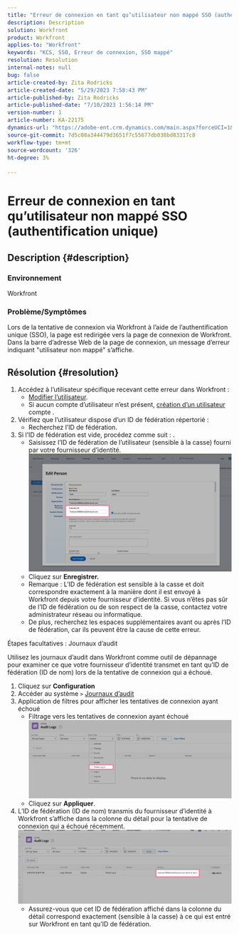```yaml
---
title: "Erreur de connexion en tant qu’utilisateur non mappé SSO (authentification unique)"
description: Description
solution: Workfront
product: Workfront
applies-to: "Workfront"
keywords: "KCS, SSO, Erreur de connexion, SSO mappé"
resolution: Resolution
internal-notes: null
bug: false
article-created-by: Zita Rodricks
article-created-date: "5/29/2023 7:58:43 PM"
article-published-by: Zita Rodricks
article-published-date: "7/10/2023 1:56:14 PM"
version-number: 1
article-number: KA-22175
dynamics-url: "https://adobe-ent.crm.dynamics.com/main.aspx?forceUCI=1&pagetype=entityrecord&etn=knowledgearticle&id=12f30130-5bfe-ed11-8f6e-6045bd006704"
source-git-commit: 7d5c08a344479d3651f7c55677db038bd83317c8
workflow-type: tm+mt
source-wordcount: '326'
ht-degree: 3%

---
```


# Erreur de connexion en tant qu’utilisateur non mappé SSO (authentification unique)

## Description {#description}


### Environnement

Workfront

### Problème/Symptômes

Lors de la tentative de connexion via Workfront à l’aide de l’authentification unique (SSO), la page est redirigée vers la page de connexion de Workfront. Dans la barre d’adresse Web de la page de connexion, un message d’erreur indiquant &quot;utilisateur non mappé&quot; s’affiche.


## Résolution {#resolution}


1. Accédez à l’utilisateur spécifique recevant cette erreur dans Workfront :
   - [Modifier l’utilisateur](https://experienceleague.adobe.com/docs/workfront/using/administration-and-setup/add-users/create-manage-users/edit-a-users-profile.html?lang=en).
   - Si aucun compte d’utilisateur n’est présent, [création d’un utilisateur](https://experienceleague.adobe.com/docs/workfront/using/administration-and-setup/add-users/create-manage-users/add-users.html?lang=en) compte .
2. Vérifiez que l’utilisateur dispose d’un ID de fédération répertorié :
   - Recherchez l’ID de fédération.
3. Si l’ID de fédération est vide, procédez comme suit : .
   - Saisissez l’ID de fédération de l’utilisateur (sensible à la casse) fourni par votre fournisseur d’identité.![](assets/60d91e83-e81c-ee11-8f6e-6045bd006268.png)
   - Cliquez sur <b>Enregistrer.</b>
   - Remarque : L’ID de fédération est sensible à la casse et doit correspondre exactement à la manière dont il est envoyé à Workfront depuis votre fournisseur d’identité. Si vous n’êtes pas sûr de l’ID de fédération ou de son respect de la casse, contactez votre administrateur réseau ou informatique.
   - De plus, recherchez les espaces supplémentaires avant ou après l’ID de fédération, car ils peuvent être la cause de cette erreur.




Étapes facultatives : Journaux d’audit

Utilisez les journaux d’audit dans Workfront comme outil de dépannage pour examiner ce que votre fournisseur d’identité transmet en tant qu’ID de fédération (ID de nom) lors de la tentative de connexion qui a échoué.

1. Cliquez sur <b>Configuration</b>
2. Accéder au système `>`  [Journaux d’audit](https://experienceleague.adobe.com/docs/workfront/using/administration-and-setup/add-users/create-manage-users/audit-logs.html?lang=en)
3. Application de filtres pour afficher les tentatives de connexion ayant échoué
   - Filtrage vers les tentatives de connexion ayant échoué ![](assets/536bf45b-e81c-ee11-8f6e-6045bd006268.png)
   - Cliquez sur <b>Appliquer</b>.
4. L’ID de fédération (ID de nom) transmis du fournisseur d’identité à Workfront s’affiche dans la colonne du détail pour la tentative de connexion qui a échoué récemment.![](assets/d6dec0af-e81c-ee11-8f6e-6045bd006268.png)
   - Assurez-vous que cet ID de fédération affiché dans la colonne du détail correspond exactement (sensible à la casse) à ce qui est entré sur Workfront en tant qu’ID de fédération.

